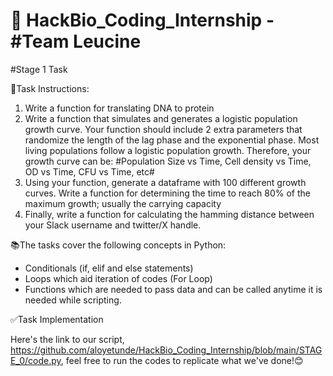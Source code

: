 # 🚀 HackBio_Coding_Internship - #Team Leucine
#Stage 1 Task

📌Task Instructions:
1. Write a function for translating DNA to protein
2. Write a function that simulates and generates a logistic population growth curve. Your function should include 2 extra parameters that randomize the length of the lag phase and the exponential phase. Most living populations follow a logistic population growth. Therefore, your growth curve can be: #Population Size vs Time, Cell density vs Time, OD vs Time, CFU vs Time, etc#
3. Using your function, generate a dataframe with 100 different growth curves. Write a function for determining the time to reach 80% of the maximum growth; usually the carrying capacity
4. Finally, write a function for calculating the hamming distance between your Slack username and twitter/X handle.

📚The tasks cover the following concepts in Python:

- Conditionals (if, elif and else statements)
- Loops which aid iteration of codes (For Loop)
- Functions which are needed to pass data and can be called anytime it is needed while scripting.

✅Task Implementation 

Here's the link to our script, https://github.com/aloyetunde/HackBio_Coding_Internship/blob/main/STAGE_0/code.py, feel free to run the codes to replicate what we've done!😊
